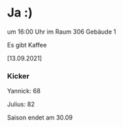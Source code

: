 
# Ja :)

um 16:00 Uhr im Raum 306 Gebäude 1

Es gibt Kaffee


<!---![image](https://user-images.githubusercontent.com/73311547/125851712-3934142d-7930-4613-8163-7ba796f7bffd.png)-->

[13.09.2021]


### Kicker

Yannick: 68

Julius:  82

Saison endet am 30.09
